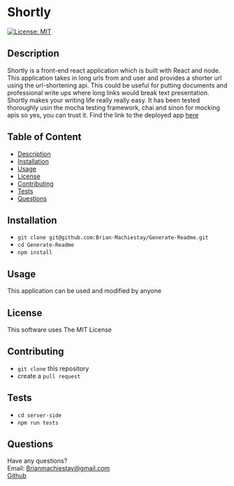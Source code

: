 # Shortly  
  
[![License: MIT](https://img.shields.io/badge/License-MIT-yellow.svg)](https://opensource.org/licenses/MIT)  
## Description
Shortly is a front-end react application which is built with React and node. This application takes in long urls from and user and provides a shorter url using the url-shortening api. This could be useful for putting documents and professional write ups where long links would break text presentation. Shortly makes your writing life really really easy. It has been tested thoroughly usin the mocha testing framework, chai and sinon for mocking apis so yes, you can trust it. Find the link to the deployed app [here](https://64271c77df42df00089a6824--golden-youtiao-b9c3d9.netlify.app/)

## Table of Content  

- [Description](#description)
- [Installation](#installation)
- [Usage](#usage)
- [License](#license)
- [Contributing](#contributing)
- [Tests](#tests)
- [Questions](#questions)  
  
## Installation  
 - `git clone git@github.com:Brian-Machiestay/Generate-Readme.git`  
 - `cd Generate-Readme`  
 - `npm install`  
## Usage  

  This application can be used and modified by anyone  
## License  

This software uses The MIT License  
## Contributing  
 - `git clone` this repository  
 - create a `pull request`  
## Tests  
 - `cd server-side`  
 - `npm run tests`  
## Questions  
Have any questions?  
Email: Brianmachiestay@gmail.com  
[Github](https://github.com/Brian-Machiestay/)  
